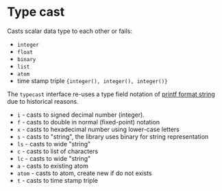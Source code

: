 # Type cast

Casts scalar data type to each other or fails: 

* `integer`
* `float`
* `binary`
* `list`
* `atom`
* time stamp triple `{integer(), integer(), integer()}` 

The `typecast` interface re-uses a type field notation of [printf format string](https://en.wikipedia.org/wiki/Printf_format_string) due to historical reasons.

* `i` - casts to signed decimal number (integer).
* `f` - casts to double in normal (fixed-point) notation
* `x` - casts to hexadecimal number using lower-case letters
* `s` - casts to "string", the library uses binary for string representation
* `ls` - casts to wide "string"
* `c` - casts to list of characters
* `lc` - casts to wide "string"
* `a` - casts to existing atom
* `atom` - casts to atom, create new if do not exists
* `t` - casts to time stamp triple
